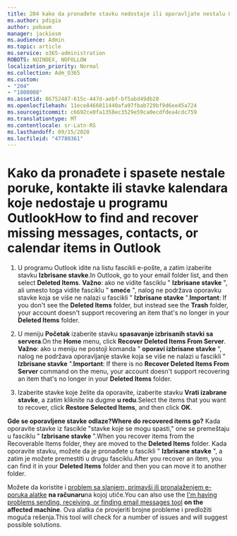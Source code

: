 ```yaml
---
title: 204 kako da pronađete stavku nedostaje ili oporavljate nestalu Outlook poštu, kalendar ili kontakte
ms.author: pdigia
author: pebaum
manager: jackiesm
ms.audience: Admin
ms.topic: article
ms.service: o365-administration
ROBOTS: NOINDEX, NOFOLLOW
localization_priority: Normal
ms.collection: Adm_O365
ms.custom:
- "204"
- "1800008"
ms.assetid: 86752487-615c-447d-aebf-bf5abd49db20
ms.openlocfilehash: 11ece8466011440afa97fbab729bf9d6ee45a724
ms.sourcegitcommit: c6692ce0fa1358ec3529e59ca0ecdfdea4cdc759
ms.translationtype: MT
ms.contentlocale: sr-Latn-RS
ms.lasthandoff: 09/15/2020
ms.locfileid: "47780361"
---
```

# <a name="how-to-find-and-recover-missing-messages-contacts-or-calendar-items-in-outlook"></a><span data-ttu-id="6aef6-102">Kako da pronađete i spasete nestale poruke, kontakte ili stavke kalendara koje nedostaje u programu Outlook</span><span class="sxs-lookup"><span data-stu-id="6aef6-102">How to find and recover missing messages, contacts, or calendar items in Outlook</span></span>

1. <span data-ttu-id="6aef6-103">U programu Outlook idite na listu fascikli e-pošte, a zatim izaberite stavku **Izbrisane stavke**.</span><span class="sxs-lookup"><span data-stu-id="6aef6-103">In Outlook, go to your email folder list, and then select **Deleted Items**.</span></span> <span data-ttu-id="6aef6-104">**Važno**: ako ne vidite fasciklu " **Izbrisane stavke** ", ali umesto toga vidite fasciklu " **smeće** ", nalog ne podržava oporavku stavke koja se više ne nalazi u fascikli " **Izbrisane stavke** ".</span><span class="sxs-lookup"><span data-stu-id="6aef6-104">**Important**: If you don't see the **Deleted Items** folder, but instead see the **Trash** folder, your account doesn't support recovering an item that's no longer in your **Deleted Items** folder.</span></span>

2. <span data-ttu-id="6aef6-105">U meniju **Početak** izaberite stavku **spasavanje izbrisanih stavki sa servera**.</span><span class="sxs-lookup"><span data-stu-id="6aef6-105">On the **Home** menu, click **Recover Deleted Items From Server**.</span></span> <span data-ttu-id="6aef6-106">**Važno**: ako u meniju ne postoji komanda " **oporavi izbrisane stavke** ", nalog ne podržava oporavljanje stavke koja se više ne nalazi u fascikli " **Izbrisane stavke** ".</span><span class="sxs-lookup"><span data-stu-id="6aef6-106">**Important**: If there is no **Recover Deleted Items From Server** command on the menu, your account doesn't support recovering an item that's no longer in your **Deleted Items** folder.</span></span>

3. <span data-ttu-id="6aef6-107">Izaberite stavke koje želite da oporavite, izaberite stavku **Vrati izabrane stavke**, a zatim kliknite na dugme **u redu**.</span><span class="sxs-lookup"><span data-stu-id="6aef6-107">Select the items that you want to recover, click **Restore Selected Items**, and then click **OK**.</span></span>

<span data-ttu-id="6aef6-108">**Gde se oporavljene stavke odlaze?**</span><span class="sxs-lookup"><span data-stu-id="6aef6-108">**Where do recovered items go?**</span></span> <span data-ttu-id="6aef6-109">Kada oporavite stavke iz fascikle "stavke koje se mogu spasti," one se premeštaju u fasciklu " **Izbrisane stavke** ".</span><span class="sxs-lookup"><span data-stu-id="6aef6-109">When you recover items from the Recoverable Items folder, they are moved to the **Deleted Items** folder.</span></span> <span data-ttu-id="6aef6-110">Kada oporavite stavku, možete da je pronađete u fascikli " **Izbrisane stavke** ", a zatim je možete premestiti u drugu fasciklu.</span><span class="sxs-lookup"><span data-stu-id="6aef6-110">After you recover an item, you can find it in your **Deleted Items** folder and then you can move it to another folder.</span></span>

<span data-ttu-id="6aef6-111">Možete da koristite i [problem sa slanjem, primavši ili pronalaženjem e-poruka alatke](https://aka.ms/SaRA-OutlookSendReceive) **na računaru**na kojoj utiče.</span><span class="sxs-lookup"><span data-stu-id="6aef6-111">You can also use the [I'm having problems sending, receiving, or finding email messages tool](https://aka.ms/SaRA-OutlookSendReceive) **on the affected machine**.</span></span> <span data-ttu-id="6aef6-112">Ova alatka će provjeriti brojne probleme i predložiti moguća rešenja.</span><span class="sxs-lookup"><span data-stu-id="6aef6-112">This tool will check for a number of issues and will suggest possible solutions.</span></span>
